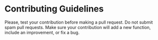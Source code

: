 # Contributing Guidelines
Please, test your contribution before making a pull request.
Do not submit spam pull requests.
Make sure your contribution will add a new function, include an improvement, or fix a bug.
